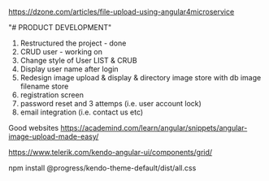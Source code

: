 https://dzone.com/articles/file-upload-using-angular4microservice




"# PRODUCT DEVELOPMENT" 
1) Restructured the project - done
2) CRUD user - working on
3) Change style of User LIST & CRUB
4) Display user name after login
5) Redesign image upload & display & directory image store with db image filename store
6) registration screen
7) password reset and 3 attemps (i.e. user account lock)
8) email integration (i.e. contact us etc)




Good websites
https://academind.com/learn/angular/snippets/angular-image-upload-made-easy/

https://www.telerik.com/kendo-angular-ui/components/grid/


npm install @progress/kendo-theme-default/dist/all.css